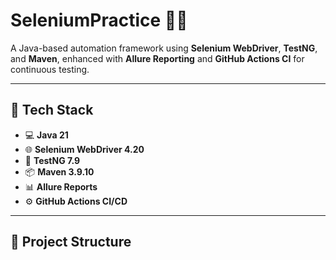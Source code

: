 # SeleniumPractice 🧪🚀

A Java-based automation framework using **Selenium WebDriver**, **TestNG**, and **Maven**, enhanced with **Allure Reporting** and **GitHub Actions CI** for continuous testing.

---

## 🔧 Tech Stack

- 💻 **Java 21**
- 🌐 **Selenium WebDriver 4.20**
- 🧪 **TestNG 7.9**
- 📦 **Maven 3.9.10**
- 📊 **Allure Reports**
- ⚙️ **GitHub Actions CI/CD**

---

## 📁 Project Structure

